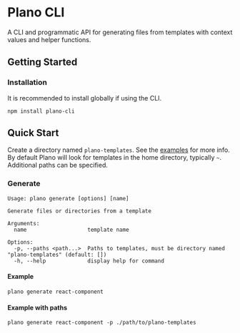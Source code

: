 # Plano CLI

A CLI and programmatic API for generating files from templates with context values and helper functions.

## Getting Started

### Installation

It is recommended to install globally if using the CLI.

```
npm install plano-cli
```

## Quick Start

Create a directory named `plano-templates`. See the [examples](https://github.com/matthewwolfe/plano-cli/tree/main/examples) for more info. By default Plano will look for templates in the home directory, typically `~`.
Additional paths can be specified.

### Generate

```
Usage: plano generate [options] [name]

Generate files or directories from a template

Arguments:
  name                   template name

Options:
  -p, --paths <path...>  Paths to templates, must be directory named "plano-templates" (default: [])
  -h, --help             display help for command
```

#### Example

```
plano generate react-component
```

#### Example with paths

```
plano generate react-component -p ./path/to/plano-templates
```
